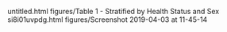 untitled.html
figures/Table 1 - Stratified by Health Status and Sex
si8i01uvpdg.html
figures/Screenshot 2019-04-03 at 11-45-14